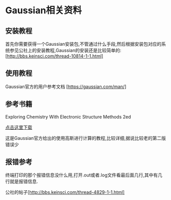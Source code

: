 # Gaussian相关资料

## 安装教程

首先你需要获得一个Gaussian安装包,不管通过什么手段,然后根据安装包对应的系统参见公社上的安装教程,Gaussian的安装还是比较简单的:
[http://bbs.keinsci.com/thread-10814-1-1.html]

## 使用教程

Gaussian官方的用户参考文档 [https://gaussian.com/man/]

## 参考书籍

Exploring Chemistry With Electronic Structure Methods 2ed

[点击这里下载](<Exploring Chemistry With Electronic Structure Methods 2ed.pdf>)

这是Gaussian官方给出的使用高斯进行计算的教程,比较详细,据说比较老的第二版错误少

## 报错参考

终端打印的那个报错信息没什么用,打开.out或者.log文件看最后面几行,其中有几行就是报错信息.

公社的帖子[http://bbs.keinsci.com/thread-4829-1-1.html]